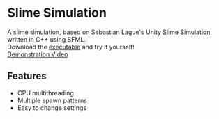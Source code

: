 # Slime Simulation

A slime simulation, based on Sebastian Lague's Unity [Slime Simulation](https://www.youtube.com/watch?v=X-iSQQgOd1A), written in C++ using SFML.\
Download the [executable](https://github.com/TechnoBro03/SlimeSimulation/blob/main/Executables.zip) and try it yourself!\
[Demonstration Video](https://youtu.be/kvMwHSNbfCc)

## Features
* CPU multithreading
* Multiple spawn patterns
* Easy to change settings
